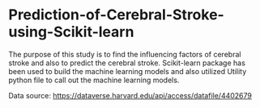 # Prediction-of-Cerebral-Stroke-using-Scikit-learn
The purpose of this study is to find the influencing factors of cerebral stroke and also to predict the cerebral stroke. Scikit-learn package has been used to build the machine learning models and also utilized Utility python file to call out the machine learning models.

Data source: https://dataverse.harvard.edu/api/access/datafile/4402679
